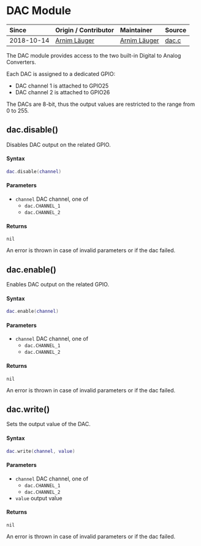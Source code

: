 # DAC Module
| Since  | Origin / Contributor  | Maintainer  | Source  |
| :----- | :-------------------- | :---------- | :------ |
| 2018-10-14 | [Arnim Läuger](https://github.com/devsaurus) | [Arnim Läuger](https://github.com/devsaurus) | [dac.c](../../../components/modules/dac.c)|

The DAC module provides access to the two built-in Digital to Analog Converters.

Each DAC is assigned to a dedicated GPIO:
- DAC channel 1 is attached to GPIO25
- DAC channel 2 is attached to GPIO26

The DACs are 8-bit, thus the output values are restricted to the range from 0 to 255.

## dac.disable()
Disables DAC output on the related GPIO.

#### Syntax
```lua
dac.disable(channel)
```

#### Parameters
- `channel` DAC channel, one of
    - `dac.CHANNEL_1`
    - `dac.CHANNEL_2`

#### Returns
`nil`

An error is thrown in case of invalid parameters or if the dac failed.


## dac.enable()
Enables DAC output on the related GPIO.

#### Syntax
```lua
dac.enable(channel)
```

#### Parameters
- `channel` DAC channel, one of
    - `dac.CHANNEL_1`
    - `dac.CHANNEL_2`

#### Returns
`nil`

An error is thrown in case of invalid parameters or if the dac failed.


## dac.write()
Sets the output value of the DAC.

#### Syntax
```lua
dac.write(channel, value)
```

#### Parameters
- `channel` DAC channel, one of
    - `dac.CHANNEL_1`
    - `dac.CHANNEL_2`
- `value` output value

#### Returns
`nil`

An error is thrown in case of invalid parameters or if the dac failed.
